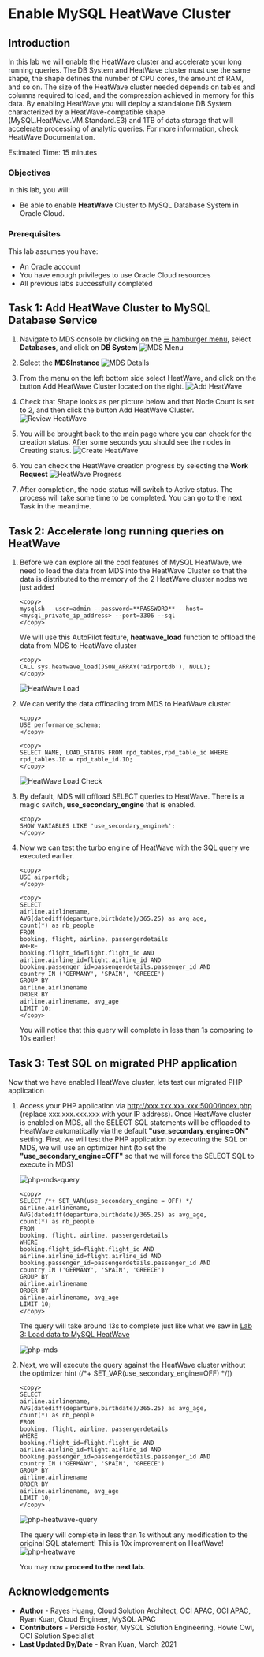 # Enable MySQL HeatWave Cluster 

## Introduction

In this lab we will enable the HeatWave cluster and accelerate your long running queries. The DB System and HeatWave cluster must use the same shape, the shape defines the number of CPU cores, the amount of RAM, and so on. The size of the HeatWave cluster needed depends on tables and columns required to load, and the compression achieved in memory for this data. By enabling HeatWave you will deploy a standalone DB System characterized by a HeatWave-compatible shape (MySQL.HeatWave.VM.Standard.E3) and 1TB of data storage that will accelerate processing of analytic queries. For more information, check HeatWave Documentation. 

Estimated Time: 15 minutes

### Objectives

In this lab, you will:
* Be able to enable **HeatWave** Cluster to MySQL Database System in Oracle Cloud.

### Prerequisites

This lab assumes you have:
* An Oracle account
* You have enough privileges to use Oracle Cloud resources
* All previous labs successfully completed

## Task 1: Add HeatWave Cluster to MySQL Database Service 
1. Navigate to MDS console by clicking on the <a href="#menu">&#9776; hamburger menu</a>, select **Databases**, and click on **DB System**
   ![MDS Menu](images/mds-menu.png)

2. Select the **MDSInstance**
   ![MDS Details](images/mds-details.png)

3. From the menu on the left bottom side select HeatWave, and click on the button Add HeatWave Cluster located on the right.
   ![Add HeatWave](images/heatwave-add.png)

4. Check that Shape looks as per picture below and that Node Count is set to 2, and then click the button Add HeatWave Cluster.
   ![Review HeatWave](images/heatwave-review.png)

5. You will be brought back to the main page where you can check for the creation status. After some seconds you should see the nodes in Creating status.
   ![Create HeatWave](images/heatwave-create.png)

6. You can check the HeatWave creation progress by selecting the **Work Request**
   ![HeatWave Progress](images/heatwave-progress.png)

7. After completion, the node status will switch to Active status. The process will take some time to be completed. You can go to the next Task in the meantime.

## Task 2: Accelerate long running queries on HeatWave

1. Before we can explore all the cool features of MySQL HeatWave, we need to load the data from MDS into the HeatWave Cluster so that the data is distributed to the memory of the 2 HeatWave cluster nodes we just added

      ```
      <copy>
      mysqlsh --user=admin --password=**PASSWORD** --host=<mysql_private_ip_address> --port=3306 --sql
      </copy>
      ```

   We will use this AutoPilot feature, **heatwave_load** function to offload the data from MDS to HeatWave cluster

      ```
      <copy>
      CALL sys.heatwave_load(JSON_ARRAY('airportdb'), NULL);
      </copy>
      ```
      ![HeatWave Load](images/heatwave-load.png)

2. We can verify the data offloading from MDS to HeatWave cluster

      ```
      <copy>
      USE performance_schema;
      </copy>
      ```
      ```
      <copy>
      SELECT NAME, LOAD_STATUS FROM rpd_tables,rpd_table_id WHERE rpd_tables.ID = rpd_table_id.ID;
      </copy>
      ```
      ![HeatWave Load Check](images/heatwave-load-check.png)

3. By default, MDS will offload SELECT queries to HeatWave. There is a magic switch, **use_secondary_engine** that is enabled.

      ```
      <copy>
      SHOW VARIABLES LIKE 'use_secondary_engine%';
      </copy>
      ```

4. Now we can test the turbo engine of HeatWave with the SQL query we executed earlier.

      ```
      <copy>
      USE airportdb;
      </copy>
      ```
      ```
      <copy>
      SELECT
      airline.airlinename,
      AVG(datediff(departure,birthdate)/365.25) as avg_age,
      count(*) as nb_people
      FROM
      booking, flight, airline, passengerdetails
      WHERE
      booking.flight_id=flight.flight_id AND
      airline.airline_id=flight.airline_id AND
      booking.passenger_id=passengerdetails.passenger_id AND
      country IN ('GERMANY', 'SPAIN', 'GREECE')
      GROUP BY
      airline.airlinename
      ORDER BY
      airline.airlinename, avg_age
      LIMIT 10;
      </copy>
      ```

      You will notice that this query will complete in less than 1s comparing to 10s earlier!

## Task 3: Test SQL on migrated PHP application

   Now that we have enabled HeatWave cluster, lets test our migrated PHP application

1. Access your PHP application via http://xxx.xxx.xxx.xxx:5000/index.php (replace xxx.xxx.xxx.xxx with your IP address). Once HeatWave cluster is enabled on MDS, all the SELECT SQL statements will be offloaded to HeatWave automatically via the default **"use_secondary_engine=ON"** setting. First, we will test the PHP application by executing the SQL on MDS, we will use an optimizer hint (to set the **"use_secondary_engine=OFF"** so that we will force the SELECT SQL to execute in MDS)

      ![php-mds-query](images/php-mds-query.png)

      ```
      <copy>
      SELECT /*+ SET_VAR(use_secondary_engine = OFF) */  airline.airlinename, 
      AVG(datediff(departure,birthdate)/365.25) as avg_age, 
      count(*) as nb_people 
      FROM 
      booking, flight, airline, passengerdetails 
      WHERE 
      booking.flight_id=flight.flight_id AND 
      airline.airline_id=flight.airline_id AND 
      booking.passenger_id=passengerdetails.passenger_id AND 
      country IN ('GERMANY', 'SPAIN', 'GREECE') 
      GROUP BY 
      airline.airlinename 
      ORDER BY 
      airline.airlinename, avg_age 
      LIMIT 10;
      </copy>
      ```

      The query will take around 13s to complete just like what we saw in [Lab 3: Load data to MySQL HeatWave](../data-load/data-load.md)

      ![php-mds](images/php-mds.png)

2. Next, we will execute the query against the HeatWave cluster without the optimizer hint (/*+ SET_VAR(use_secondary_engine=OFF) */))

      ```
      <copy>
      SELECT
      airline.airlinename,
      AVG(datediff(departure,birthdate)/365.25) as avg_age,
      count(*) as nb_people
      FROM
      booking, flight, airline, passengerdetails
      WHERE
      booking.flight_id=flight.flight_id AND
      airline.airline_id=flight.airline_id AND
      booking.passenger_id=passengerdetails.passenger_id AND
      country IN ('GERMANY', 'SPAIN', 'GREECE')
      GROUP BY 
      airline.airlinename
      ORDER BY 
      airline.airlinename, avg_age
      LIMIT 10;
      </copy>
      ```

      ![php-heatwave-query](images/php-heatwave-query.png)

      The query will complete in less than 1s without any modification to the original SQL statement! This is 10x improvement on HeatWave!
      ![php-heatwave](images/php-heatwave.png)

      You may now **proceed to the next lab.**

## Acknowledgements
* **Author** 
             - Rayes Huang, Cloud Solution Architect, OCI APAC, OCI APAC, Ryan Kuan, Cloud Engineer, MySQL APAC
* **Contributors** 
			 - Perside Foster, MySQL Solution Engineering, Howie Owi, OCI Solution Specialist
* **Last Updated By/Date** - Ryan Kuan, March 2021
